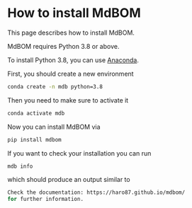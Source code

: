 # How to install MdBOM

This page describes how to install MdBOM. 

MdBOM requires Python 3.8 or above.

To install Python 3.8, you can use [Anaconda](https://www.anaconda.com).

First, you should create a new environment

```bash
conda create -n mdb python=3.8
```

Then you need to make sure to activate it

```bash
conda activate mdb
```

Now you can install MdBOM via

```bash
pip install mdbom
```

If you want to check your installation you can run

```bash
mdb info
```

which should produce an output similar to

```bash
Check the documentation: https://haro87.github.io/mdbom/
for further information.
```